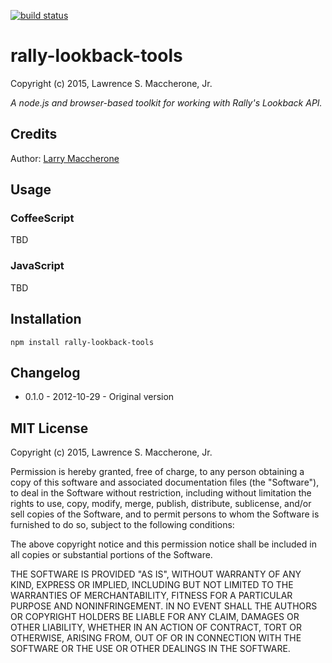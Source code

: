 [![build status](https://secure.travis-ci.org/lmaccherone/rally-lookback-tools.png)](http://travis-ci.org/lmaccherone/rally-lookback-tools)
# rally-lookback-tools #

Copyright (c) 2015, Lawrence S. Maccherone, Jr.

_A node.js and browser-based toolkit for working with Rally's Lookback API._


## Credits ##

Author: [Larry Maccherone](http://maccherone.com)

## Usage ##

### CoffeeScript ###
TBD

### JavaScript ###
TBD

## Installation ##

`npm install rally-lookback-tools`

## Changelog ##

* 0.1.0 - 2012-10-29 - Original version

## MIT License ##

Copyright (c) 2015, Lawrence S. Maccherone, Jr.

Permission is hereby granted, free of charge, to any person obtaining a copy of this software and associated 
documentation files (the "Software"), to deal in the Software without restriction, including without limitation 
the rights to use, copy, modify, merge, publish, distribute, sublicense, and/or sell copies of the Software, and 
to permit persons to whom the Software is furnished to do so, subject to the following conditions:

The above copyright notice and this permission notice shall be included in all copies or substantial portions of the Software.

THE SOFTWARE IS PROVIDED "AS IS", WITHOUT WARRANTY OF ANY KIND, EXPRESS OR IMPLIED, INCLUDING BUT NOT LIMITED 
TO THE WARRANTIES OF MERCHANTABILITY, FITNESS FOR A PARTICULAR PURPOSE AND NONINFRINGEMENT. IN NO EVENT SHALL 
THE AUTHORS OR COPYRIGHT HOLDERS BE LIABLE FOR ANY CLAIM, DAMAGES OR OTHER LIABILITY, WHETHER IN AN ACTION OF 
CONTRACT, TORT OR OTHERWISE, ARISING FROM, OUT OF OR IN CONNECTION WITH THE SOFTWARE OR THE USE OR OTHER DEALINGS 
IN THE SOFTWARE.
